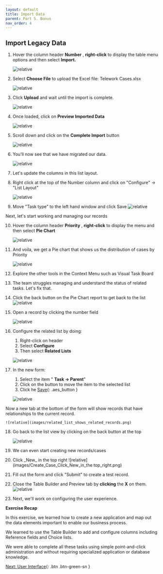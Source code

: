 ```yaml
---
layout: default
title: Import Data
parent: Part 5. Bonus
nav_order: 4
---
```


## Import Legacy Data

1. Hover the column header **Number** , **right-click** to display the table menu options and then select **Import.**

    ![relative](images/Select_Import.png)

2. Select **Choose File** to upload the Excel file: Telework Cases.xlsx

    ![relative](images/Select_Choose_File_to_Upload_the_Excel_file.png)

3. Click **Upload** and wait until the import is complete.

    ![relative](images/Import_Click_Upload.png)

4. Once loaded, click on **Preview Imported Data**

    ![relative](images/click_on_Preview_Imported_Data.png)

5. Scroll down and click on the **Complete Import** button

    ![relative](images/Click_on_the_Complete_Impor_button.png)

6. You'll now see that we have migrated our data.

    ![relative](images/we_now_have_migrated_our_data.png)

7. Let's update the columns in this list layout.

8. Right click at the top of the Number column and click on "Configure" -\> "List Layout"

    ![relative](images/Click_on_Configure_List_Layout.png)

9. Move "Task type" to the left hand window and click Save
    ![relative](images/Remove_Task_type.png)

Next, let's start working and managing our records

10. Hover the column header **Priority** , **right-click** to display the menu and then select **Pie Chart**

    ![relative](images/select_Pie_Chart.png)

11. And voila, we get a Pie chart that shows us the distribution of cases by Priority

    ![relative](images/And_Voila_we_get_a_Pie_chart.png)

12. Explore the other tools in the Context Menu such as Visual Task Board
    
13. The team struggles managing and understand the status of related tasks. Let's fix that.
    
14. Click the back button on the Pie Chart report to get back to the list
    ![relative](images/Click_the_back_button_on_the_Pie_Chart_report.png)

15. Open a record by clicking the number field

    ![relative](images/Open_a_record_by_clicking_the_number_field.png)

16. Configure the related list by doing:

    1. Right-click on header
    2. Select **Configure**
    3. Then select **Related Lists**

    ![relative](images/Configure_the_related_list.png)

17. In the new form:

    1. Select the item " **Task → Parent**"
    2. Click on the button to move the item to the selected list
    3. Click he [Save](#){: .aes_button }

    ![relative](images/Add_Task_Parent.png)

Now a new tab at the bottom of the form will show records that have relationships to the current record.

    ![relative](images/related_list_shows_related_records.png)

18. Go back to the list view by clicking on the back button at the top

    ![relative](images/Go_back_to_the_list_view.png)

19. We can even start creating new records/cases

20. Click \_New\_ in the top right
    ![relative](images/Create_Case_Cilck_New_in_the top_right.png)

21. Fill out the form and click "Submit" to create a test record.

22. Close the Table Builder and Preview tab by **clicking** the **X** on them.
    ![relative](images/Close_the_Preview_Tab_by_clicking_the_X.png)

23. Next, we'll work on configuring the user experience.

**Exercise Recap**

In this exercise, we learned how to create a new application and map out the data elements important to enable our business process.

We learned to use the Table Builder to add and configure columns including Reference fields and Choice lists.

We were able to complete all these tasks using simple point-and-click administration and without requiring specialized application or database knowledge.

[Next: User Interface]( ../Part_2_The_User_Experience/Part_2.0_Main.html){: .btn .btn-green-sn }